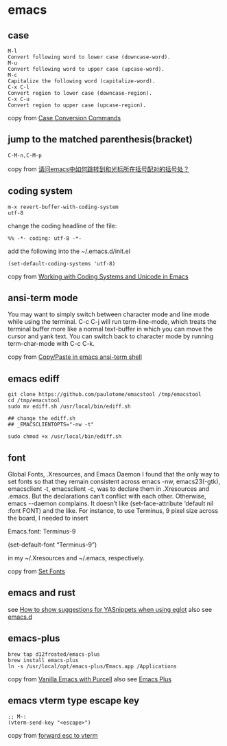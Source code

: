 # emacs

## case

``` emacs-lisp
M-l
Convert following word to lower case (downcase-word).
M-u
Convert following word to upper case (upcase-word).
M-c
Capitalize the following word (capitalize-word).
C-x C-l
Convert region to lower case (downcase-region).
C-x C-u
Convert region to upper case (upcase-region).
```
copy from [Case Conversion Commands](https://www.gnu.org/software/emacs/manual/html_node/emacs/Case.html)

## jump to the matched parenthesis(bracket)

```
C-M-n,C-M-p
```
copy from [请问emacs中如何跳转到和光标所在括号配对的括号处？](https://bbs.csdn.net/topics/70029649)

## coding system

``` emacs-lisp
m-x revert-buffer-with-coding-system
utf-8
```
change the coding headline of the file:

```
%% -*- coding: utf-8 -*-
```

add the following into the ~/.emacs.d/init.el

``` emacs-lisp
(set-default-coding-systems 'utf-8)
```
copy from [Working with Coding Systems and Unicode in Emacs](https://www.masteringemacs.org/article/working-coding-systems-unicode-emacs)

## ansi-term mode

>>>
You may want to simply switch between character mode and line mode while using the terminal. C-c C-j will run term-line-mode, which treats the terminal buffer more like a normal text-buffer in which you can move the cursor and yank text. You can switch back to character mode by running term-char-mode with C-c C-k.

copy from [Copy/Paste in emacs ansi-term shell](https://stackoverflow.com/questions/2886184/copy-paste-in-emacs-ansi-term-shell)

## emacs ediff

``` shell
git clone https://github.com/paulotome/emacstool /tmp/emacstool
cd /tmp/emacstool
sudo mv ediff.sh /usr/local/bin/ediff.sh

## change the ediff.sh
## _EMACSCLIENTOPTS="-nw -t"

sudo chmod +x /usr/local/bin/ediff.sh
```

## font

>>>
Global Fonts, .Xresources, and Emacs Daemon
I found that the only way to set fonts so that they remain consistent across emacs -nw, emacs23(-gtk), emacsclient -t, emacsclient -c, was to declare them in .Xresources and .emacs. But the declarations can’t conflict with each other. Otherwise, emacs --daemon complains. It doesn’t like (set-face-attribute ‘default nil :font FONT) and the like. For instance, to use Terminus, 9 pixel size across the board, I needed to insert

Emacs.font: Terminus-9

(set-default-font “Terminus-9”)

in my ~/.Xresources and ~/.emacs, respectively.


copy from [Set Fonts](https://www.emacswiki.org/emacs/SetFonts)

## emacs and rust
see [How to show suggestions for YASnippets when using eglot](https://stackoverflow.com/questions/72601990/how-to-show-suggestions-for-yasnippets-when-using-eglot)
also see [emacs.d](https://github.com/granddaifuku/.emacs.d)

## emacs-plus

``` shell
brew tap d12frosted/emacs-plus
brew install emacs-plus
ln -s /usr/local/opt/emacs-plus/Emacs.app /Applications
```
copy from [Vanilla Emacs with Purcell](https://www.sheerwill.live/posts/main/20220723211325-vanilla_emacs_with_purcell/)
also see [Emacs Plus](https://github.com/d12frosted/homebrew-emacs-plus)

## emacs vterm type escape key

``` emacs-lisp
;; M-:
(vterm-send-key "<escape>")
```
copy from [forward esc to vterm](https://github.com/akermu/emacs-libvterm/issues/256)
